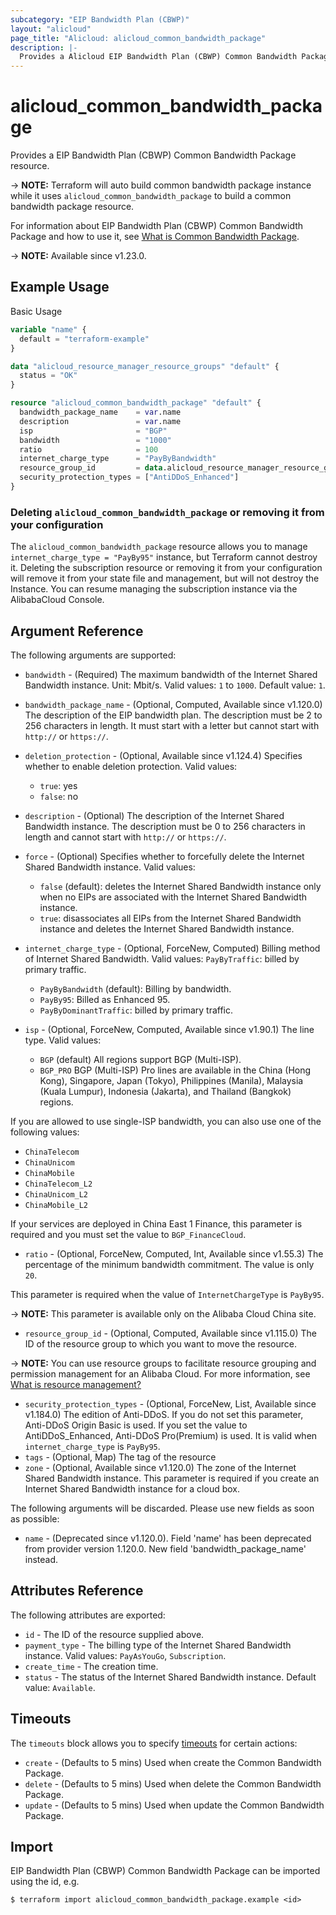 ```yaml
---
subcategory: "EIP Bandwidth Plan (CBWP)"
layout: "alicloud"
page_title: "Alicloud: alicloud_common_bandwidth_package"
description: |-
  Provides a Alicloud EIP Bandwidth Plan (CBWP) Common Bandwidth Package resource.
---
```


# alicloud_common_bandwidth_package

Provides a EIP Bandwidth Plan (CBWP) Common Bandwidth Package resource.

-> **NOTE:** Terraform will auto build common bandwidth package instance while it uses `alicloud_common_bandwidth_package` to build a common bandwidth package resource.

For information about EIP Bandwidth Plan (CBWP) Common Bandwidth Package and how to use it, see [What is Common Bandwidth Package](https://www.alibabacloud.com/help/en/eip-bandwidth-plan).

-> **NOTE:** Available since v1.23.0.

## Example Usage

Basic Usage

```terraform
variable "name" {
  default = "terraform-example"
}

data "alicloud_resource_manager_resource_groups" "default" {
  status = "OK"
}

resource "alicloud_common_bandwidth_package" "default" {
  bandwidth_package_name    = var.name
  description               = var.name
  isp                       = "BGP"
  bandwidth                 = "1000"
  ratio                     = 100
  internet_charge_type      = "PayByBandwidth"
  resource_group_id         = data.alicloud_resource_manager_resource_groups.default.ids.0
  security_protection_types = ["AntiDDoS_Enhanced"]
}
```

### Deleting `alicloud_common_bandwidth_package` or removing it from your configuration

The `alicloud_common_bandwidth_package` resource allows you to manage  `internet_charge_type = "PayBy95"`  instance, but Terraform cannot destroy it.
Deleting the subscription resource or removing it from your configuration will remove it from your state file and management, but will not destroy the Instance.
You can resume managing the subscription instance via the AlibabaCloud Console.

## Argument Reference

The following arguments are supported:
* `bandwidth` - (Required) The maximum bandwidth of the Internet Shared Bandwidth instance. Unit: Mbit/s.
Valid values: `1` to `1000`. Default value: `1`.
* `bandwidth_package_name` - (Optional, Computed, Available since v1.120.0) The description of the EIP bandwidth plan. The description must be 2 to 256 characters in length. It must start with a letter but cannot start with `http://` or `https://`.
* `deletion_protection` - (Optional, Available since v1.124.4) Specifies whether to enable deletion protection. Valid values:

  - `true`: yes
  - `false`: no
* `description` - (Optional) The description of the Internet Shared Bandwidth instance.
The description must be 0 to 256 characters in length and cannot start with `http://` or `https://`.
* `force` - (Optional) Specifies whether to forcefully delete the Internet Shared Bandwidth instance. Valid values:

  - `false` (default): deletes the Internet Shared Bandwidth instance only when no EIPs are associated with the Internet Shared Bandwidth instance.
  - `true`: disassociates all EIPs from the Internet Shared Bandwidth instance and deletes the Internet Shared Bandwidth instance.
* `internet_charge_type` - (Optional, ForceNew, Computed) Billing method of Internet Shared Bandwidth. Valid values:
`PayByTraffic`: billed by primary traffic. 

  - `PayByBandwidth` (default): Billing by bandwidth.
  - `PayBy95`: Billed as Enhanced 95.
  - `PayByDominantTraffic`: billed by primary traffic.
* `isp` - (Optional, ForceNew, Computed, Available since v1.90.1) The line type. Valid values:

  - `BGP` (default) All regions support BGP (Multi-ISP).
  - `BGP_PRO` BGP (Multi-ISP) Pro lines are available in the China (Hong Kong), Singapore, Japan (Tokyo), Philippines (Manila), Malaysia (Kuala Lumpur), Indonesia (Jakarta), and Thailand (Bangkok) regions.

If you are allowed to use single-ISP bandwidth, you can also use one of the following values:

  - `ChinaTelecom`
  - `ChinaUnicom`
  - `ChinaMobile`
  - `ChinaTelecom_L2`
  - `ChinaUnicom_L2`
  - `ChinaMobile_L2`

If your services are deployed in China East 1 Finance, this parameter is required and you must set the value to `BGP_FinanceCloud`.
* `ratio` - (Optional, ForceNew, Computed, Int, Available since v1.55.3) The percentage of the minimum bandwidth commitment. The value is only `20`.

 This parameter is required when the value of `InternetChargeType` is `PayBy95`. 

-> **NOTE:** This parameter is available only on the Alibaba Cloud China site.

* `resource_group_id` - (Optional, Computed, Available since v1.115.0) The ID of the resource group to which you want to move the resource.

-> **NOTE:**   You can use resource groups to facilitate resource grouping and permission management for an Alibaba Cloud. For more information, see [What is resource management?](https://www.alibabacloud.com/help/en/doc-detail/94475.html)

* `security_protection_types` - (Optional, ForceNew, List, Available since v1.184.0) The edition of Anti-DDoS. If you do not set this parameter, Anti-DDoS Origin Basic is used. If you set the value to AntiDDoS_Enhanced, Anti-DDoS Pro(Premium) is used. It is valid when `internet_charge_type` is `PayBy95`.
* `tags` - (Optional, Map) The tag of the resource
* `zone` - (Optional, Available since v1.120.0) The zone of the Internet Shared Bandwidth instance. This parameter is required if you create an Internet Shared Bandwidth instance for a cloud box.

The following arguments will be discarded. Please use new fields as soon as possible:
* `name` - (Deprecated since v1.120.0). Field 'name' has been deprecated from provider version 1.120.0. New field 'bandwidth_package_name' instead.

## Attributes Reference

The following attributes are exported:
* `id` - The ID of the resource supplied above.
* `payment_type` - The billing type of the Internet Shared Bandwidth instance. Valid values: `PayAsYouGo`, `Subscription`.
* `create_time` - The creation time.
* `status` - The status of the Internet Shared Bandwidth instance. Default value: `Available`.

## Timeouts

The `timeouts` block allows you to specify [timeouts](https://developer.hashicorp.com/terraform/language/resources/syntax#operation-timeouts) for certain actions:
* `create` - (Defaults to 5 mins) Used when create the Common Bandwidth Package.
* `delete` - (Defaults to 5 mins) Used when delete the Common Bandwidth Package.
* `update` - (Defaults to 5 mins) Used when update the Common Bandwidth Package.

## Import

EIP Bandwidth Plan (CBWP) Common Bandwidth Package can be imported using the id, e.g.

```shell
$ terraform import alicloud_common_bandwidth_package.example <id>
```